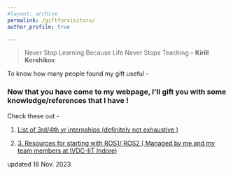 ```yaml
---
#layout: archive
permalink: /giftforvisitors/
author_profile: true

---
```

<!-- 
<img src="/images/learningquote.webp" alt="Image Description" width="400" height="280"> -->
> Never Stop Learning Because Life Never Stops Teaching – **Kirill Korshikov**.


<script type="text/javascript" src="//rf.revolvermaps.com/0/0/6.js?i=50tfwkgf7tp&amp;m=2&amp;c=ff007e&amp;cr1=b00c0c&amp;f=times_new_roman&amp;l=1&amp;bv=100&amp;v0=90&amp;rx=0&amp;lx=-20&amp;ly=-20" async="async"></script>

To know how many people found my gift useful - 
<!-- LikeBtn.com BEGIN -->
<span class="likebtn-wrapper" data-theme="custom" data-btn_size="60" data-f_size="20" data-icon_size="30" data-icon_l="hrt6" data-icon_d="sml3-u" data-icon_l_c="#7f7272" data-icon_l_c_v="#f50000" data-icon_d_c="#0f0101" data-icon_d_c_v="#5c0083" data-label_c="#000000" data-label_c_v="#18022c" data-counter_d_c="#07000c" data-bg_c="rgba(244,244,239,0.24)" data-bg_c_v="#fde4e4" data-f_family="Arial Black" data-i18n_like="Thanks" data-ef_voting="heartbeat" data-identifier="visitor_gift_like_button" data-dislike_enabled="false" data-icon_dislike_show="false" data-counter_frmt="comma" data-counter_zero_show="true" data-counter_count="true" data-loader_show="true"></span>
<script>(function(d,e,s){if(d.getElementById("likebtn_wjs"))return;a=d.createElement(e);m=d.getElementsByTagName(e)[0];a.async=1;a.id="likebtn_wjs";a.src=s;m.parentNode.insertBefore(a, m)})(document,"script","//w.likebtn.com/js/w/widget.js");</script>
<!-- LikeBtn.com END -->




### Now that you have come to my webpage, I'll gift you with some knowledge/references that I have !
Check these out -

1. <p style="text-decoration:underline;"><a href="https://docs.google.com/spreadsheets/d/1lSrPJwPdFsIUikO5_NYmVx_mnNfrGpi8U8QMsvOM_gI/edit?usp=sharing ">List of 3rd/4th yr internships (definitely not exhaustive ) </a></p>

2. <p style="text-decoration:underline;"><a href="https://docs.google.com/document/d/1r86ybWrMgI2QgclXLG4O1pQtavLkwh-oST2gymbKaAo/edit">3. Resources for starting with ROS1/ ROS2 ( Managed by me and my team members at IVDC-IIT Indore) </a></p>



<!-- More resources to be added ! -->
<!-- Deep Learning Concepts and Implementation references:  -->
<!-- <p style="text-decoration:underline;"><a href="https://udlbook.github.io/udlbook/">1. Excellent work by Prof.Simon Prince(Univ. of Bath) </a></p>
<p style="text-decoration:underline;"><a href="https://github.com/ritchieng/the-incredible-pytorch">2. Official Pytorch Repo</a></p> -->


updated 18 Nov. 2023    